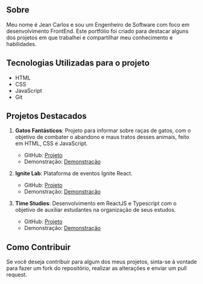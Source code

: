 ## Sobre

Meu nome é Jean Carlos e sou um Engenheiro de Software com foco em desenvolvimento FrontEnd. Este portfólio foi criado para destacar alguns dos projetos em que trabalhei e compartilhar meu conhecimento e habilidades.

## Tecnologias Utilizadas para o projeto

- HTML
- CSS
- JavaScript
- Git

## Projetos Destacados

1. **Gatos Fantásticos**: Projeto para informar sobre raças de gatos, com o objetivo de combater o abandono e maus tratos desses animais, feito em HTML, CSS e JavaScript.
   - GitHub: [Projeto](https://github.com/Je-Carlos/projeto-portfolio)
   - Demonstração: [Demonstração](https://je-carlos.github.io/projeto-Gatos-Fantasticos/)

2. **Ignite Lab**: Plataforma de eventos Ignite React.
   - GitHub: [Projeto](https://github.com/Je-Carlos/Ignite-Lab-React)
   - Demonstração: [Demonstração](https://ignite-lab-react-6usqrjb4i-je-carlos.vercel.app/)

3. **Time Studies**: Desenvolvimento em ReactJS e Typescript com o objetivo de auxiliar estudantes na organização de seus estudos.
   - GitHub: [Projeto](https://github.com/Je-Carlos/time-studies)
   - Demonstração: [Demonstração](https://loquacious-sprinkles-baa902.netlify.app/)

## Como Contribuir

Se você deseja contribuir para algum dos meus projetos, sinta-se à vontade para fazer um fork do repositório, realizar as alterações e enviar um pull request.

